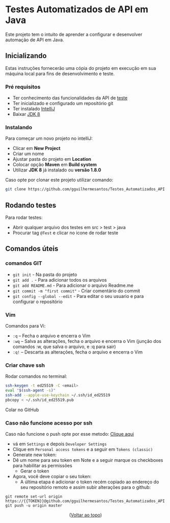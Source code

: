 <a name="readme-top"></a>
# Testes Automatizados de API em Java

Este projeto tem o intuito de aprender a configurar e desenvolver automação de API em Java.

## Inicializando

Estas instruções fornecerão uma cópia do projeto em execução em sua máquina local para fins de desenvolvimento e teste.

### Pré requisitos

* Ter conhecimento das funcionalidades da API de [teste](http://cgitar.juliodelima.com.br/)
* Ter inicializado e configurado um repositório git
* Ter instalado [IntelliJ](https://www.jetbrains.com/idea/download/)
* Baixar [JDK 8](https://www.oracle.com/br/java/technologies/javase/javase8u211-later-archive-downloads.html)

### Instalando

Para começar um novo projeto no intelliJ:
* Clicar em **New Project**
* Criar um nome
* Ajustar pasta do projeto em **Location**
* Colocar opção **Maven** em **Build system**
* Utilizar **JDK 8** já instalado ou **versão 1.8.0**

Caso opte por clonar este projeto utilizar comando:

```sh
git clone https://github.com/gguilhermesantos/Testes_Automatizados_API
```

## Rodando testes

Para rodar testes:
* Abrir qualquer arquivo dos testes em src > test > java
* Procurar tag `@Test` e clicar no icone de rodar teste

## Comandos úteis

### comandos GIT

* `git init` - Na pasta do projeto
* `git add .` - Para adicionar todos os arquivos
* `git add README.md` - Para adicionar o arquivo Readme.me
* `git commit -m "first commit"` - Criar comentário do commit
* `git config --global --edit` - Para editar o seu usuario e para configurar o repositório

### Vim
Comandos para Vi:
* `:q`  – Fecha o arquivo e encerra o Vim
* `:wq` – Salva as alterações, fecha o arquivo e encerra o Vim (junção dos comandos :w, que salva o arquivo, e :q para sair)
* `:q!` – Descarta as alterações, fecha o arquivo e encerra o Vim

### Criar chave ssh

Rodar comandos no terminal:
```sh
ssh-keygen -t ed25519 -C <email>
eval "$(ssh-agent -s)"
ssh-add --apple-use-keychain ~/.ssh/id_ed25519
pbcopy < ~/.ssh/id_ed25519.pub
```
Colar no GitHub

### Caso não funcione acesso por ssh

Caso não funcione o push opte por esse metodo: [Clique aqui](https://www.doaction.com.br/en/blog/como-corrigir-o-erro-support-for-password-authentication-was-removed-please-use-a-personal-access-token-instead)

* vá em `Settings` e depois `Developer Settings`
* Clique em `Personal access tokens` e a seguir em `Tokens (classic)`
* Generate new token:
* Dê um nome para seu token em Note e a seguir marque os checkboxes para habilitar as permissões
  - Gerar o token
* Agora, você deve copiar o seu token:
  - A última etapa é adicionar o token recém copiado ao endereço do seu repositório remoto e assim subir alterações para o github:
```
git remote set-url origin https://{{TOKEN}}@github.com/gguilhermesantos/Testes_Automatizados_API
git push -u origin master
```


<p align="center">(<a href="#readme-top">Voltar ao topo</a>)</p>